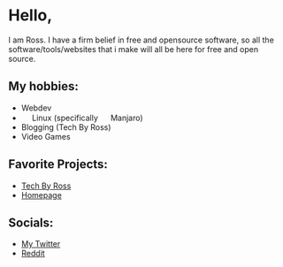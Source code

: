 # Hello,
I am Ross. I have a firm belief in free and opensource software, so all the software/tools/websites that i make will all be here for free and open source.


## My hobbies:
- Webdev
- <img src="https://upload.wikimedia.org/wikipedia/commons/thumb/a/af/Tux.png/215px-Tux.png" height="15"> Linux (specifically  <img src="https://upload.wikimedia.org/wikipedia/commons/thumb/3/3e/Manjaro-logo.svg/1150px-Manjaro-logo.svg.png" height="15"> Manjaro)
- Blogging (Tech By Ross)
- Video Games


## Favorite Projects:
- [Tech By Ross](https://www.techbyross.com/)
- [Homepage](https://www.gethomepage.org)


## Socials:
- [My Twitter](https://twitter.com/rossthedev)
- [Reddit](https://www.reddit.com/user/RossTheDev)
